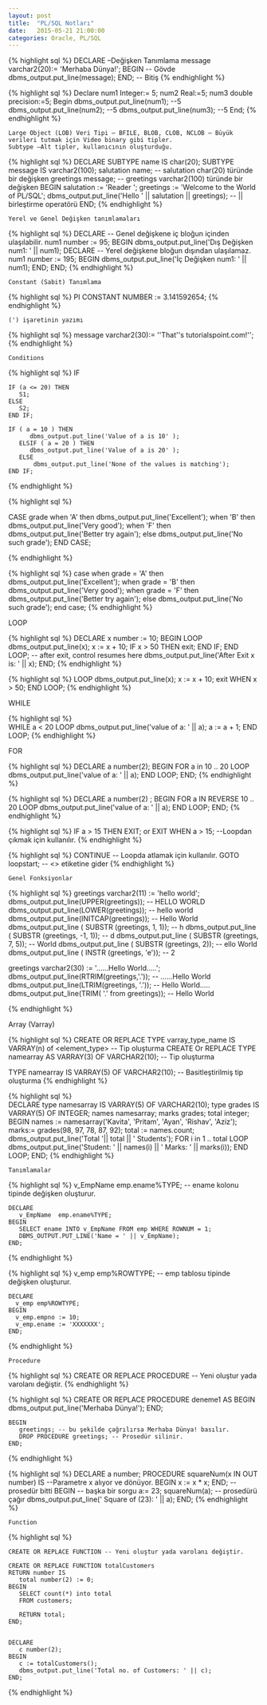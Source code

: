 ```yaml
---
layout: post
title:  "PL/SQL Notları"
date:   2015-05-21 21:00:00
categories: Oracle, PL/SQL
---
```


{% highlight sql %}
	DECLARE –Değişken Tanımlama
	   message  varchar2(20):= 'Merhaba Dünya!';
	BEGIN -- Gövde
	   dbms_output.put_line(message);
	END; -- Bitiş
{% endhighlight %}
	
{% highlight sql %}
	Declare
		num1 Integer:= 5;
		num2 Real:=5;
		num3 double precision:=5;
	Begin
		dbms_output.put_line(num1); --5
		dbms_output.put_line(num2); --5
		dbms_output.put_line(num3); --5
	End;
{% endhighlight %}

	Large Object (LOB) Veri Tipi – BFILE, BLOB, CLOB, NCLOB – Büyük verileri tutmak için Video binary gibi tipler. 
	Subtype –Alt tipler, kullanıcının oluşturduğu.

{% highlight sql %}
	DECLARE
	   SUBTYPE name IS char(20);
	   SUBTYPE message IS varchar2(100);
	   salutation name; -- salutation char(20) türünde bir değişken
	   greetings message; --  greetings varchar2(100) türünde bir değişken
	BEGIN
	   salutation := 'Reader '; 
	   greetings := 'Welcome to the World of PL/SQL';
	   dbms_output.put_line('Hello ' || salutation || greetings); -- || birleştirme operatörü
	END;
{% endhighlight %}

	Yerel ve Genel Değişken tanımlamaları

{% highlight sql %}
	DECLARE
	   -- Genel değişkene iç bloğun içinden ulaşılabilir.
	   num1 number := 95; 
	BEGIN 
	   dbms_output.put_line('Dış Değişken num1: ' || num1);
	   DECLARE 
		  -- Yerel değişkene bloğun dışından ulaşılamaz.
		  num1 number := 195; 
	   BEGIN 
		  dbms_output.put_line('İç Değişken num1: ' || num1);
	   END; 
	END;
{% endhighlight %}

	Constant (Sabit) Tanımlama 
{% highlight sql %}
	PI CONSTANT NUMBER := 3.141592654;
{% endhighlight %}

	(') işaretinin yazımı
{% highlight sql %}
	 message  varchar2(30):= ''That''s tutorialspoint.com!'';
{% endhighlight %}
 
	Conditions

{% highlight sql %}
	IF

	IF (a <= 20) THEN
	   S1; 
	ELSE 
	   S2;
	END IF;

	IF ( a = 10 ) THEN
		  dbms_output.put_line('Value of a is 10' );
	   ELSIF ( a = 20 ) THEN
		  dbms_output.put_line('Value of a is 20' );
	   ELSE
		   dbms_output.put_line('None of the values is matching');
	END IF;
{% endhighlight %}

{% highlight sql %}

   CASE grade
      when 'A' then dbms_output.put_line('Excellent');
      when 'B' then dbms_output.put_line('Very good');
      when 'F' then dbms_output.put_line('Better try again');
      else dbms_output.put_line('No such grade');
   END CASE;

{% endhighlight %}
   
{% highlight sql %}
   case 
      when grade = 'A' then dbms_output.put_line('Excellent');
      when grade = 'B' then dbms_output.put_line('Very good');
      when grade = 'F' then dbms_output.put_line('Better try again');
      else dbms_output.put_line('No such grade');
   end case;
{% endhighlight %}
   
   LOOP

{% highlight sql %}
   DECLARE
	   x number := 10;
	BEGIN
	   LOOP
		  dbms_output.put_line(x);
		  x := x + 10;
		  IF x > 50 THEN
			 exit;
		  END IF;
	   END LOOP;
	   -- after exit, control resumes here
	   dbms_output.put_line('After Exit x is: ' || x);
	END;
{% endhighlight %}
	
{% highlight sql %}
	LOOP
      dbms_output.put_line(x);
      x := x + 10;
      exit WHEN x > 50;
   END LOOP;
{% endhighlight %}
   
   WHILE

{% highlight sql %}  
    WHILE a < 20 LOOP
      dbms_output.put_line('value of a: ' || a);
      a := a + 1;
   END LOOP;
{% endhighlight %}
   
   FOR
 
{% highlight sql %} 
    DECLARE
	   a number(2);
	BEGIN
	   FOR a in 10 .. 20 LOOP
		   dbms_output.put_line('value of a: ' || a);
	  END LOOP;
	END;
{% endhighlight %}

{% highlight sql %}	
	DECLARE
	   a number(2) ;
	BEGIN
	   FOR a IN REVERSE 10 .. 20 LOOP
		  dbms_output.put_line('value of a: ' || a);
	   END LOOP;
	END;
{% endhighlight %}
	
{% highlight sql %}
	IF a > 15 THEN EXIT;   or    EXIT WHEN a > 15;  --Loopdan çıkmak için kullanılır.
{% endhighlight %}
	
{% highlight sql %}	
	CONTINUE -- Loopda atlamak için kullanılır.
    GOTO loopstart; -- <<loopstart>> etiketine gider
{% endhighlight %}
	
	Genel Fonksiyonlar

{% highlight sql %}	
   greetings varchar2(11) := 'hello world';
   dbms_output.put_line(UPPER(greetings)); -- HELLO WORLD
   dbms_output.put_line(LOWER(greetings)); -- hello world
   dbms_output.put_line(INITCAP(greetings)); -- Hello World
   dbms_output.put_line ( SUBSTR (greetings, 1, 1)); -- h
   dbms_output.put_line ( SUBSTR (greetings, -1, 1)); -- d
   dbms_output.put_line ( SUBSTR (greetings, 7, 5)); -- World
   dbms_output.put_line ( SUBSTR (greetings, 2)); -- ello World
   dbms_output.put_line ( INSTR (greetings, 'e')); -- 2
   
   greetings varchar2(30) := '......Hello World.....';
   dbms_output.put_line(RTRIM(greetings,'.')); -- ......Hello World 
   dbms_output.put_line(LTRIM(greetings, '.')); -- Hello World.....
   dbms_output.put_line(TRIM( '.' from greetings)); -- Hello World

{% endhighlight %}
   
   
   Array (Varray)
  
{% highlight sql %} 
   CREATE OR REPLACE TYPE varray_type_name IS VARRAY(n) of <element_type> -- Tip oluşturma
   CREATE Or REPLACE TYPE namearray AS VARRAY(3) OF VARCHAR2(10); -- Tip oluşturma
   
   TYPE namearray IS VARRAY(5) OF VARCHAR2(10); -- Basitleştirilmiş tip oluşturma
{% endhighlight %}

{% highlight sql %}   
   DECLARE
	   type namesarray IS VARRAY(5) OF VARCHAR2(10);
	   type grades IS VARRAY(5) OF INTEGER;
	   names namesarray;
	   marks grades;
	   total integer;
	BEGIN
	   names := namesarray('Kavita', 'Pritam', 'Ayan', 'Rishav', 'Aziz');
	   marks:= grades(98, 97, 78, 87, 92);
	   total := names.count;
	   dbms_output.put_line('Total '|| total || ' Students');
	   FOR i in 1 .. total LOOP
		  dbms_output.put_line('Student: ' || names(i) || '
		  Marks: ' || marks(i));
	   END LOOP;
	END;
{% endhighlight %}
	
	Tanımlamalar

{% highlight sql %}	
	v_EmpName  emp.ename%TYPE; -- ename kolonu tipinde değişken oluşturur.
	
	DECLARE
	   v_EmpName  emp.ename%TYPE;
	BEGIN
	   SELECT ename INTO v_EmpName FROM emp WHERE ROWNUM = 1;
	   DBMS_OUTPUT.PUT_LINE('Name = ' || v_EmpName);
	END;
{% endhighlight %}

{% highlight sql %}
	v_emp emp%ROWTYPE; -- emp tablosu tipinde değişken oluşturur.	
	
	DECLARE
	  v_emp emp%ROWTYPE;
	BEGIN
	  v_emp.empno := 10;
	  v_emp.ename := 'XXXXXXX';
	END;
{% endhighlight %}
 
    Procedure

{% highlight sql %}	
	CREATE OR REPLACE PROCEDURE -- Yeni oluştur yada varolanı değiştir.
{% endhighlight %}

{% highlight sql %}	
	CREATE OR REPLACE PROCEDURE deneme1
	AS
	BEGIN
	   dbms_output.put_line('Merhaba Dünya!');
	END;

	
	BEGIN
	   greetings; -- bu şekilde çağrılırsa Merhaba Dünya! basılır.
	   DROP PROCEDURE greetings; -- Prosedür silinir.
	END;
{% endhighlight %}

{% highlight sql %}
	DECLARE
	   a number;
	PROCEDURE squareNum(x IN OUT number) IS --Parametre x alıyor ve dönüyor.
	BEGIN
	  x := x * x;
	END; --prosedür bitti
	BEGIN -- başka bir sorgu
	   a:= 23;
	   squareNum(a); -- prosedürü çağır
	   dbms_output.put_line(' Square of (23): ' || a);
	END;
{% endhighlight %}
	
	Function

{% highlight sql %}
	 
	CREATE OR REPLACE FUNCTION -- Yeni oluştur yada varolanı değiştir.
	
	CREATE OR REPLACE FUNCTION totalCustomers
	RETURN number IS
	   total number(2) := 0;
	BEGIN
	   SELECT count(*) into total
	   FROM customers;
	   
	   RETURN total;
	END;

	
	DECLARE
	   c number(2);
	BEGIN
	   c := totalCustomers();
	   dbms_output.put_line('Total no. of Customers: ' || c);
	END;

{% endhighlight %}